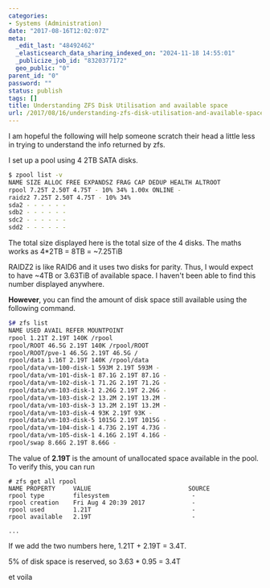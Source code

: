 ```yaml
---
categories:
- Systems (Administration)
date: "2017-08-16T12:02:07Z"
meta:
  _edit_last: "48492462"
  _elasticsearch_data_sharing_indexed_on: "2024-11-18 14:55:01"
  _publicize_job_id: "8320377172"
  geo_public: "0"
parent_id: "0"
password: ""
status: publish
tags: []
title: Understanding ZFS Disk Utilisation and available space
url: /2017/08/16/understanding-zfs-disk-utilisation-and-available-space/
---
```


I am hopeful the following will help someone scratch their head a little less in
trying to understand the info returned by zfs.

I set up a pool using 4 2TB SATA disks.

```bash
$ zpool list -v
NAME SIZE ALLOC FREE EXPANDSZ FRAG CAP DEDUP HEALTH ALTROOT
rpool 7.25T 2.50T 4.75T - 10% 34% 1.00x ONLINE -
raidz2 7.25T 2.50T 4.75T - 10% 34%
sda2 - - - - - -
sdb2 - - - - - -
sdc2 - - - - - -
sdd2 - - - - - -
```

The total size displayed here is the total size of the 4 disks. The maths works
as 4\*2TB = 8TB = ~7.25TiB

RAIDZ2 is like RAID6 and it uses two disks for parity. Thus, I would expect to
have ~4TB or 3.63TiB of available space. I haven't been able to find this number
displayed anywhere.

**However**, you can find the amount of disk space still available using the
following command.

```bash
$# zfs list
NAME USED AVAIL REFER MOUNTPOINT
rpool 1.21T 2.19T 140K /rpool
rpool/ROOT 46.5G 2.19T 140K /rpool/ROOT
rpool/ROOT/pve-1 46.5G 2.19T 46.5G /
rpool/data 1.16T 2.19T 140K /rpool/data
rpool/data/vm-100-disk-1 593M 2.19T 593M -
rpool/data/vm-101-disk-1 87.1G 2.19T 87.1G -
rpool/data/vm-102-disk-1 71.2G 2.19T 71.2G -
rpool/data/vm-103-disk-1 2.26G 2.19T 2.26G -
rpool/data/vm-103-disk-2 13.2M 2.19T 13.2M -
rpool/data/vm-103-disk-3 13.2M 2.19T 13.2M -
rpool/data/vm-103-disk-4 93K 2.19T 93K -
rpool/data/vm-103-disk-5 1015G 2.19T 1015G -
rpool/data/vm-104-disk-1 4.73G 2.19T 4.73G -
rpool/data/vm-105-disk-1 4.16G 2.19T 4.16G -
rpool/swap 8.66G 2.19T 8.66G -
```

The value of **2.19T** is the amount of unallocated space available in the pool.
To verify this, you can run

```
# zfs get all rpool
NAME PROPERTY     VALUE                           SOURCE
rpool type        filesystem                       -
rpool creation    Fri Aug 4 20:39 2017             -
rpool used        1.21T                            -
rpool available   2.19T                            -

...

```

If we add the two numbers here, 1.21T + 2.19T = 3.4T.

5% of disk space is reserved, so 3.63 \* 0.95 = 3.4T

et voila
